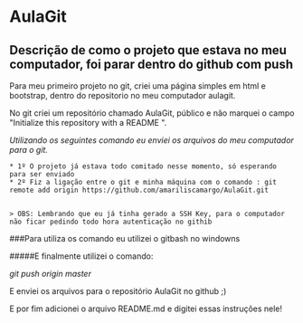 # AulaGit
## Descrição de como o projeto que estava no meu computador, foi parar dentro do github com push

Para meu primeiro projeto no git, criei uma página simples em html e bootstrap, dentro do repositorio no meu computador aulagit.

No git criei um repositório chamado AulaGit, público e não marquei o campo "Initialize this repository with a README ".

*Utilizando os seguintes comando eu enviei os arquivos do meu computador para o git.*

	* 1º O projeto já estava todo comitado nesse momento, só esperando para ser enviado
	* 2º Fiz a ligação entre o git e minha máquina com o comando : git remote add origin https://github.com/amariliscamargo/AulaGit.git
	

	> OBS: Lembrando que eu já tinha gerado a SSH Key, para o computador não ficar pedindo todo hora autenticação no githib
###Para utiliza os comando eu utilizei o gitbash no windowns

#####E finalmente utilizei o comando:

*git push origin master*

E enviei os arquivos para o repositório AulaGit no github ;)

E por fim adicionei o arquivo README.md e digitei essas instruções nele!


